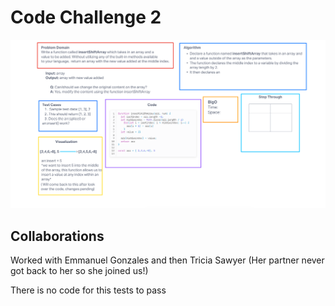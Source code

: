 # Code Challenge 2

![Code Challenge 2 - Whiteboard](../Images/insertShiftArray.PNG)

## Collaborations

Worked with Emmanuel Gonzales and then Tricia Sawyer (Her partner never got back to her so she joined us!)

There is no code for this tests to pass
